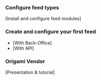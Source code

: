 ### Configure feed types

[Install and configure feed modules]

### Create and configure your first feed

- [With Back-Office]
- [With API]

### Origami Vendor

[Presentation & tutorial]
